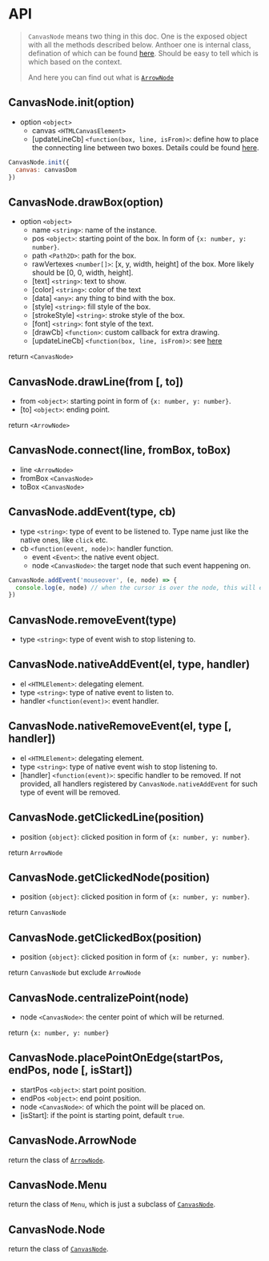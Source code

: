 # API

> `CanvasNode` means two thing in this doc.
> One is the exposed object with all the methods described below.
> Anthoer one is internal class, defination of which can be found [here](./canvasNode.md).
> Should be easy to tell which is which based on the context.
>
> And here you can find out what is [`ArrowNode`](./line.md)

## CanvasNode.init(option)

- option `<object>`
  - canvas `<HTMLCanvasElement>`
  - [updateLineCb] `<function(box, line, isFrom)>`: define how to place the connecting line between two boxes.
  Details could be found [here](./updateLineCb.md).

```js
CanvasNode.init({
  canvas: canvasDom
})
```

## CanvasNode.drawBox(option)

- option `<object>`
  - name `<string>`: name of the instance.
  - pos `<object>`: starting point of the box. In form of `{x: number, y: number}`.
  - path `<Path2D>`: path for the box.
  - rawVertexes `<number[]>`: [x, y, width, height] of the box. More likely should be [0, 0, width, height].
  - [text] `<string>`: text to show.
  - [color] `<string>`: color of the text
  - [data] `<any>`: any thing to bind with the box.
  - [style] `<string>`: fill style of the box.
  - [strokeStyle] `<string>`: stroke style of the box.
  - [font] `<string>`: font style of the text.
  - [drawCb] `<function>`: custom callback for extra drawing.
  - [updateLineCb] `<function(box, line, isFrom)>`: see [here](./updateLineCb.md)

return `<CanvasNode>`

## CanvasNode.drawLine(from [, to])

- from `<object>`: starting point in form of `{x: number, y: number}`.
- [to] `<object>`: ending point.

return `<ArrowNode>`

## CanvasNode.connect(line, fromBox, toBox)

- line `<ArrowNode>`
- fromBox `<CanvasNode>`
- toBox `<CanvasNode>`

## CanvasNode.addEvent(type, cb)

- type `<string>`: type of event to be listened to. Type name just like the native ones, like `click` etc.
- cb `<function(event, node)>`: handler function.
  - event `<Event>`: the native event object.
  - node `<CanvasNode>`: the target node that such event happening on.

```js
CanvasNode.addEvent('mouseover', (e, node) => {
  console.log(e, node) // when the cursor is over the node, this will execute
})
```

## CanvasNode.removeEvent(type)

- type `<string>`: type of event wish to stop listening to.

## CanvasNode.nativeAddEvent(el, type, handler)

- el `<HTMLElement>`: delegating element.
- type `<string>`: type of native event to listen to.
- handler `<function(event)>`: event handler.

## CanvasNode.nativeRemoveEvent(el, type [, handler])

- el `<HTMLElement>`: delegating element.
- type `<string>`: type of native event wish to stop listening to.
- [handler] `<function(event)>`: specific handler to be removed. If not provided, all handlers registered by `CanvasNode.nativeAddEvent` for such type of event will be removed.

## CanvasNode.getClickedLine(position)

- position `{object}`: clicked position in form of `{x: number, y: number}`.

return `ArrowNode`

## CanvasNode.getClickedNode(position)

- position `{object}`: clicked position in form of `{x: number, y: number}`.

return `CanvasNode`

## CanvasNode.getClickedBox(position)

- position `{object}`: clicked position in form of `{x: number, y: number}`.

return `CanvasNode` but exclude `ArrowNode`

## CanvasNode.centralizePoint(node)

- node `<CanvasNode>`: the center point of which will be returned.

return `{x: number, y: number}`

## CanvasNode.placePointOnEdge(startPos, endPos, node [, isStart])

- startPos `<object>`: start point position.
- endPos `<object>`: end point position.
- node `<CanvasNode>`: of which the point will be placed on.
- [isStart]: if the point is starting point, default `true`.

## CanvasNode.ArrowNode

return the class of [`ArrowNode`](./line.md).

## CanvasNode.Menu

return the class of `Menu`, which is just a subclass of [`CanvasNode`](./canvasNode.md).

## CanvasNode.Node

return the class of [`CanvasNode`](./canvasNode.md).